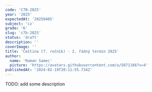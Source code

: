 ```yaml
---
code: 'C7B-2025'
year: '2025'
expectedAt: '20250405'
subject: 'cz'
grade: '6'
slug: 'c7b-2025'
status: 'draft'
description: ''
coverImage: ''
title: 'Čeština (7. ročník) - 2. řádný termín 2025'
author:
  name: 'Roman Samec'
  picture: 'https://avatars.githubusercontent.com/u/5671166?v=4'
publishedAt: '2024-02-19T20:11:55.734Z'
---
```


TODO: add some description